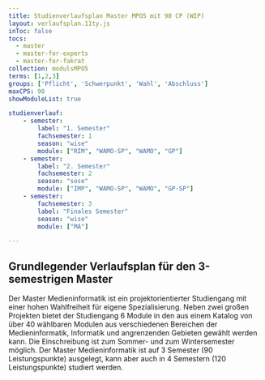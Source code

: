 ```yaml
---
title: Studienverlaufsplan Master MPO5 mit 90 CP (WIP)
layout: verlaufsplan.11ty.js
inToc: false
tocs:
  - master
  - master-for-experts
  - master-for-fakrat
collection: modulsMPO5
terms: [1,2,3]
groups: ['Pflicht', 'Schwerpunkt', 'Wahl', 'Abschluss']
maxCPS: 90
showModuleList: true

studienverlauf:
    - semester:
        label: "1. Semester"
        fachsemester: 1
        season: "wise"
        module: ["RIM", "WAMO-SP", "WAMO", "GP"]
    - semester:
        label: "2. Semester"
        fachsemester: 2
        season: "sose"
        module: ["IMP", "WAMO-SP", "WAMO", "GP-SP"]
    - semester:
        fachsemester: 3
        label: "Finales Semester"
        season: "wise"
        module: ["MA"]

---
```



## Grundlegender Verlaufsplan für den 3-semestrigen Master

Der Master Medieninformatik ist ein projektorientierter Studiengang mit einer hohen Wahlfreiheit für eigene Spezialisierung. Neben zwei großen Projekten bietet der Studiengang 6 Module in den aus einem Katalog von über 40 wählbaren Modulen aus verschiedenen Bereichen der Medieninformatik, Informatik und angrenzenden Gebieten gewählt werden kann. Die Einschreibung ist zum Sommer- und zum Wintersemester möglich. Der Master Medieninformatik ist auf 3 Semester (90 Leistungspunkte) ausgelegt, kann aber auch in 4 Semestern (120 Leistungspunkte) studiert werden.